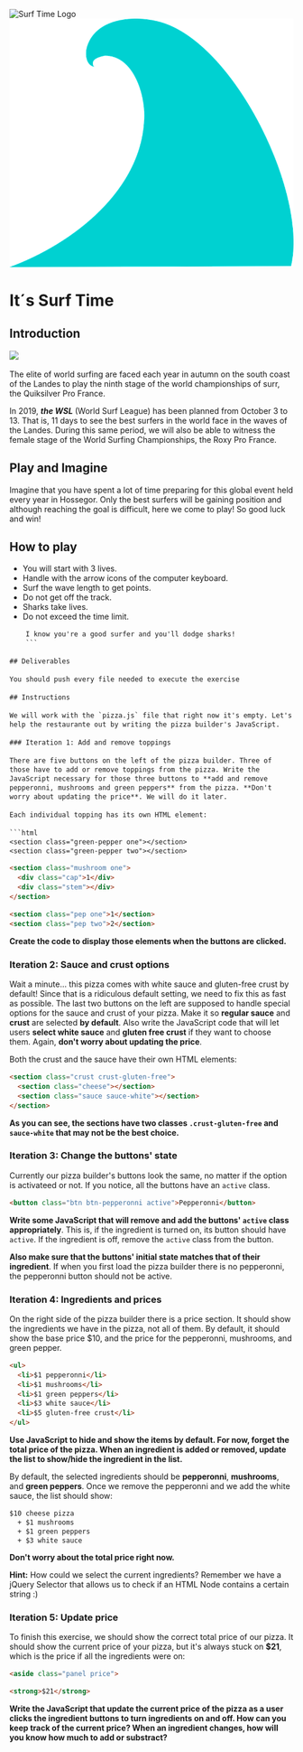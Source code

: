 ![Surf Time Logo](https://img/ola.png)
![Surf Time Logo](img/ola.png)

# It´s Surf Time

## Introduction

![](https://media.giphy.com/media/KDQrFgdpFKYAo/giphy.gif)

The elite of world surfing are faced each year in autumn on the south coast of the Landes to play the ninth stage of the world championships of surr, the Quiksilver Pro France. 

In 2019, ***the WSL*** (World Surf League) has been planned from October 3 to 13. That is, 11 days to see the best surfers in the world face in the waves of the Landes. During this same period, we will also be able to witness the female stage of the World Surfing Championships, the Roxy Pro France.

## Play and Imagine

Imagine that you have spent a lot of time preparing for this global event held every year in Hossegor.
Only the best surfers will be gaining position and although reaching the goal is difficult, here we come to play! So good luck and win!

## How to play

- You will start with 3 lives.
- Handle with the arrow icons of the computer keyboard.
- Surf the wave length to get points.
- Do not get off the track.
- Sharks take lives.
- Do not exceed the time limit.

```
	I know you're a good surfer and you'll dodge sharks!
	```

## Deliverables

You should push every file needed to execute the exercise

## Instructions

We will work with the `pizza.js` file that right now it's empty. Let's help the restaurante out by writing the pizza builder's JavaScript.

### Iteration 1: Add and remove toppings

There are five buttons on the left of the pizza builder. Three of those have to add or remove toppings from the pizza. Write the JavaScript necessary for those three buttons to **add and remove pepperonni, mushrooms and green peppers** from the pizza. **Don't worry about updating the price**. We will do it later.

Each individual topping has its own HTML element:

```html
<section class="green-pepper one"></section>
<section class="green-pepper two"></section>
```

```html
<section class="mushroom one">
  <div class="cap">1</div>
  <div class="stem"></div>
</section>
```

```html
<section class="pep one">1</section>
<section class="pep two">2</section>
```

**Create the code to display those elements when the buttons are clicked.**

### Iteration 2: Sauce and crust options

Wait a minute... this pizza comes with white sauce and gluten-free crust by default! Since that is a ridiculous default setting, we need to fix this as fast as possible. The last two buttons on the left are supposed to handle special options for the sauce and crust of your pizza. Make it so **regular sauce** and **crust** are selected **by default**. Also write the JavaScript code that will let users **select white sauce** and **gluten free crust** if they want to choose them. Again, **don't worry about updating the price**.

Both the crust and the sauce have their own HTML elements:

```html
<section class="crust crust-gluten-free">
  <section class="cheese"></section>
  <section class="sauce sauce-white"></section>
</section>
```

**As you can see, the sections have two classes `.crust-gluten-free` and `sauce-white` that may not be the best choice.**

### Iteration 3: Change the buttons' state

Currently our pizza builder's buttons look the same, no matter if the option is activateed or not. If you notice, all the buttons have an `active` class.

```html
<button class="btn btn-pepperonni active">Pepperonni</button>
```

**Write some JavaScript that will remove and add the buttons' `active` class appropriately**. This is, if the ingredient is turned on, its button should have `active`. If the ingredient is off, remove the `active` class from the button.

**Also make sure that the buttons' initial state matches that of their ingredient**. If when you first load the pizza builder there is no pepperonni, the pepperonni button should not be active.

### Iteration 4: Ingredients and prices

On the right side of the pizza builder there is a price section. It should show the ingredients we have in the pizza, not all of them. By default, it should show the base price $10, and the price for the pepperonni, mushrooms, and green pepper.

```html
<ul>
  <li>$1 pepperonni</li>
  <li>$1 mushrooms</li>
  <li>$1 green peppers</li>
  <li>$3 white sauce</li>
  <li>$5 gluten-free crust</li>
</ul>
```

**Use JavaScript to hide and show the items by default. For now, forget the total price of the pizza. When an ingredient is added or removed, update the list to show/hide the ingredient in the list.**

By default, the selected ingredients should be **pepperonni**, **mushrooms**, and **green peppers**. Once we remove the pepperonni and we add the white sauce, the list should show:

```
$10 cheese pizza
  + $1 mushrooms
  + $1 green peppers
  + $3 white sauce
```

**Don't worry about the total price right now.**

**Hint:** How could we select the current ingredients? Remember we have a jQuery Selector that allows us to check if an HTML Node contains a certain string :)

### Iteration 5: Update price

To finish this exercise, we should show the correct total price of our pizza. It should show the current price of your pizza, but it's always stuck on **$21**, which is the price if all the ingredients were on:

```html
<aside class="panel price">
```

```html
<strong>$21</strong>
```

**Write the JavaScript that update the current price of the pizza as a user clicks the ingredient buttons to turn ingredients on and off. How can you keep track of the current price? When an ingredient changes, how will you know how much to add or substract?**